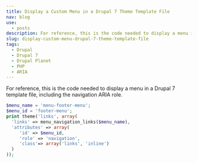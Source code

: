 ```yaml
---
title: Display a Custom Menu in a Drupal 7 Theme Template File
nav: blog
use:
  - posts
description: For reference, this is the code needed to display a menu in a Drupal 7 template file.
slug: display-custom-menu-drupal-7-theme-template-file
tags:
  - Drupal
  - Drupal 7
  - Drupal Planet
  - PHP
  - ARIA
---
```

For reference, this is the code needed to display a menu in a Drupal 7 template file, including the navigation ARIA role.

~~~php
$menu_name = 'menu-footer-menu';
$menu_id = 'footer-menu';
print theme('links', array(
  'links' => menu_navigation_links($menu_name),
  'attributes' => array(
     'id' => $menu_id,
     'role' => 'navigation',
     'class'=> array('links', 'inline')
  )
));
~~~
